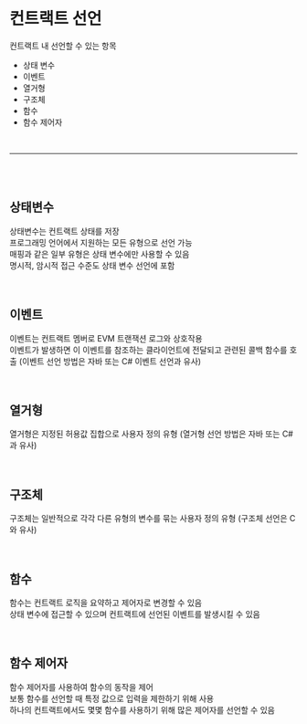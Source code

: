 # 컨트랙트 선언
컨트랙트 내 선언할 수 있는 항목
- 상태 변수 
- 이벤트
- 열거형
- 구조체
- 함수
- 함수 제어자   

<br/>
<hr>
<br/>
<br/>

## 상태변수
상태변수는 컨트랙트 상태를 저장   
프로그래밍 언어에서 지원하는 모든 유형으로 선언 가능   
매핑과 같은 일부 유형은 상태 변수에만 사용할 수 있음   
명시적, 암시적 접근 수준도 상태 변수 선언에 포함

<br>

## 이벤트
이벤트는 컨트랙트 멤버로 EVM 트랜잭션 로그와 상호작용   
이벤트가 발생하면 이 이벤트를 참조하는 클라이언트에 전달되고 관련된 콜백 함수를 호출 (이벤트 선언 방법은 자바 또는 C# 이벤트 선언과 유사)

<br>

## 열거형
열거형은 지정된 허용값 집합으로 사용자 정의 유형 (열거형 선언 방법은 자바 또는 C#과 유사)

<br>

## 구조체
구조체는 일반적으로 각각 다른 유형의 변수를 묶는 사용자 정의 유형 (구조체 선언은 C와 유사)

<br>

## 함수 
함수는 컨트랙트 로직을 요약하고 제어자로 변경할 수 있음   
상태 변수에 접근할 수 있으며 컨트랙트에 선언된 이벤트를 발생시킬 수 있음   

<br>

## 함수 제어자
함수 제어자를 사용하여 함수의 동작을 제어   
보통 함수를 선언할 때 특정 값으로 입력을 제한하기 위해 사용   
하나의 컨트랙트에서도 몇몇 함수를 사용하기 위해 많은 제어자를 선언할 수 있음   

